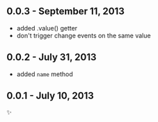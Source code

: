 0.0.3 - September 11, 2013
--------------------------
* added .value() getter
* don't trigger change events on the same value

0.0.2 - July 31, 2013
---------------------
* added `name` method

0.0.1 - July 10, 2013
---------------------
:sparkles: